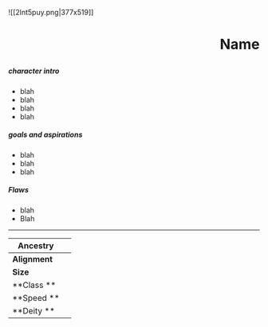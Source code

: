 ![[2lnt5puy.png|377x519]]
# <p align="right">Name</p> 
##### character intro 
- blah 
- blah 
- blah 
- blah
#####  goals and aspirations 
- blah 
- blah 
- blah 
##### Flaws 
- blah 
- Blah 

---

| Ancestry      |     |
| ------------- | --- |
| **Alignment** |     |
| **Size**      |     |
| **Class **    |     |
| **Speed **    |     |
| **Deity **    |     |
